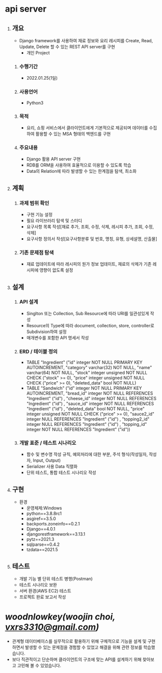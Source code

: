 # api server #
1. ## 개요 ##
	- Django framework를 사용하여 재료 정보와 요리 레시피를 Create, Read, Update, Delete 할 수 있는 REST API server를 구현
		- 개인 Project
	1. ### 수행기간 ###
		- 2022.01.25(1일)
	2. ### 사용언어 ###
		- Python3
	3. ### 목적 ###
		- 요리, 쇼핑 서비스에서 클라이언트에게 기본적으로 제공되며 데이터를 수집하여 활용할 수 있는 MSA 형태의 백엔드를 구현
	4. ### 주요내용 ###
		- Django 활용 API server 구현
		- RDB를 ORM을 사용하여 효율적으로 이용할 수 있도록 학습
		- Data의 Relation에 따라 발생할 수 있는 한계점을 탐색, 최소화
2. ## 계획 ##
	1. ### 과제 범위 확인 ###
		- 구현 기능 설정
		- 필요 라이브러리 탐색 및 스터디
		- 요구사항 목록 작성[재료 추가, 조회, 수정, 삭제, 레시피 추가, 조회, 수정, 삭제]
		- 요구사항 정의서 작성[요구사항분류 및 번호, 명칭, 유형, 상세설명, 산출물]
	2. ### 기존 문제점 탐색 ###
		- 재료 업데이트에 따라 레시피의 원가 정보 업데이트, 재료의 삭제가 기존 레시피에 영향이 없도록 설정
3. ## 설계 ##
	1. ### API 설계 ###
		- Singlton 또는 Collection, Sub Resource에 따라 URI를 일관성있게 작성
		- Resource의 Type에 따라 document, collection, store, controller로 Subdivision하여 설정 
		- 매개변수를 포함한 API 명세서 작성
	2. ### ERD / 테이블 정의 ###
		- TABLE "Ingredient" ("id" integer NOT NULL PRIMARY KEY AUTOINCREMENT, "category" varchar(32) NOT NULL, "name" varchar(64) NOT NULL, "stock" integer unsigned NOT NULL CHECK ("stock" >= 0), "price" integer unsigned NOT NULL CHECK ("price" >= 0), "deleted_data" bool NOT NULL)
		- TABLE "Sandwich" ("id" integer NOT NULL PRIMARY KEY AUTOINCREMENT, "bread_id" integer NOT NULL REFERENCES "Ingredient" ("id") , "cheese_id" integer NOT NULL REFERENCES "Ingredient" ("id") , "sauce_id" integer NOT NULL REFERENCES "Ingredient" ("id") , "deleted_data" bool NOT NULL, "price" integer unsigned NOT NULL CHECK ("price" >= 0), "sauce2_id" integer NULL REFERENCES "Ingredient" ("id") , "topping2_id" integer NULL REFERENCES "Ingredient" ("id") , "topping_id" integer NOT NULL REFERENCES "Ingredient" ("id"))
	3. ### 개발 표준 / 테스트 시나리오 ###
		- 함수 및 변수명 작성 규칙, 예외처리에 대한 부분, 주석 형식(작성일자, 작성자, Input, Output)
		- Serializer 사용 Data 직렬화
		- 단위 테스트, 통합 테스트 시나리오 작성
4. ## 구현 ##
	- 환경
		- 운영체제:Windows
		- python==3.8.8rc1
		- asgiref==3.5.0
		- backports.zoneinfo==0.2.1
		- Django==4.0.1
		- djangorestframework==3.13.1
		- pytz==2021.3
		- sqlparse==0.4.2
		- tzdata==2021.5
5. ## 테스트 ##
	- 개발 기능 별 단위 테스트 병행(Postman)
	- 테스트 시나리오 보완
	- 서버 환경(AWS EC2) 테스트
	- 프로젝트 완료 보고서 작성

_woodnlowkey(woojin choi, vxrs3310@gmail.com)_
=====
- 관계형 데이터베이스를 실무적으로 활용하기 위해 구체적으로 기능을 설계 및 구현하면서 발생할 수 있는 문제점을 경험할 수 있었고 해결을 위해 관련 정보를 학습했습니다.
- 보다 직관적이고 단순하며 클라이언트의 구조에 맞는 API를 설계하기 위해 찾아보고 고민해 볼 수 있었습니다.
